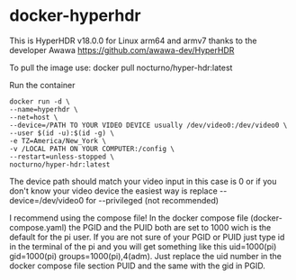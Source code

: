 # docker-hyperhdr

This is HyperHDR v18.0.0 for Linux arm64 and armv7 thanks to the developer Awawa https://github.com/awawa-dev/HyperHDR

To pull the image use: docker pull nocturno/hyper-hdr:latest

Run the container

```
docker run -d \
--name=hyperhdr \ 
--net=host \ 
--device=/PATH TO YOUR VIDEO DEVICE usually /dev/video0:/dev/video0 \
--user $(id -u):$(id -g) \
-e TZ=America/New_York \
-v /LOCAL PATH ON YOUR COMPUTER:/config \
--restart=unless-stopped \ 
nocturno/hyper-hdr:latest
```
The device path should match your video input in this case is 0 or if you don't know your video device the easiest way is replace --device=/dev/video0 for --privileged (not recommended)

I recommend using the compose file!
In the docker compose file (docker-compose.yaml) the PGID and the PUID both are set to 1000 wich is the default for the pi user. If you are not sure of your PGID or PUID just type id in the terminal of the pi and you will get something like this uid=1000(pi) gid=1000(pi) groups=1000(pi),4(adm). Just replace the uid number in the docker compose file section PUID and the same with the gid in PGID.
